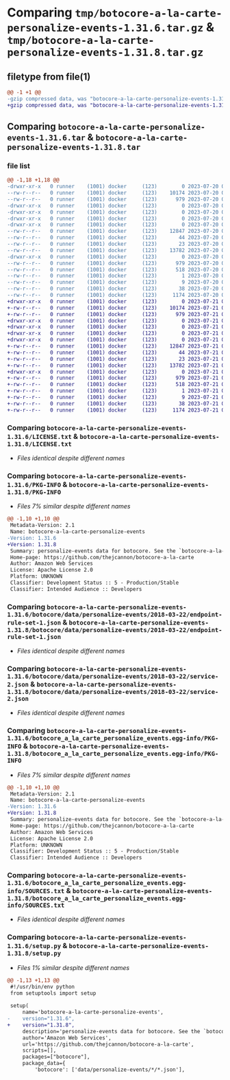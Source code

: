 # Comparing `tmp/botocore-a-la-carte-personalize-events-1.31.6.tar.gz` & `tmp/botocore-a-la-carte-personalize-events-1.31.8.tar.gz`

## filetype from file(1)

```diff
@@ -1 +1 @@
-gzip compressed data, was "botocore-a-la-carte-personalize-events-1.31.6.tar", last modified: Thu Jul 20 01:20:33 2023, max compression
+gzip compressed data, was "botocore-a-la-carte-personalize-events-1.31.8.tar", last modified: Fri Jul 21 01:21:43 2023, max compression
```

## Comparing `botocore-a-la-carte-personalize-events-1.31.6.tar` & `botocore-a-la-carte-personalize-events-1.31.8.tar`

### file list

```diff
@@ -1,18 +1,18 @@
-drwxr-xr-x   0 runner    (1001) docker     (123)        0 2023-07-20 01:20:33.534809 botocore-a-la-carte-personalize-events-1.31.6/
--rw-r--r--   0 runner    (1001) docker     (123)    10174 2023-07-20 01:20:33.000000 botocore-a-la-carte-personalize-events-1.31.6/LICENSE.txt
--rw-r--r--   0 runner    (1001) docker     (123)      979 2023-07-20 01:20:33.530809 botocore-a-la-carte-personalize-events-1.31.6/PKG-INFO
-drwxr-xr-x   0 runner    (1001) docker     (123)        0 2023-07-20 01:20:33.530809 botocore-a-la-carte-personalize-events-1.31.6/botocore/
-drwxr-xr-x   0 runner    (1001) docker     (123)        0 2023-07-20 01:20:33.530809 botocore-a-la-carte-personalize-events-1.31.6/botocore/data/
-drwxr-xr-x   0 runner    (1001) docker     (123)        0 2023-07-20 01:20:33.530809 botocore-a-la-carte-personalize-events-1.31.6/botocore/data/personalize-events/
-drwxr-xr-x   0 runner    (1001) docker     (123)        0 2023-07-20 01:20:33.530809 botocore-a-la-carte-personalize-events-1.31.6/botocore/data/personalize-events/2018-03-22/
--rw-r--r--   0 runner    (1001) docker     (123)    12847 2023-07-20 01:19:55.000000 botocore-a-la-carte-personalize-events-1.31.6/botocore/data/personalize-events/2018-03-22/endpoint-rule-set-1.json
--rw-r--r--   0 runner    (1001) docker     (123)       44 2023-07-20 01:19:55.000000 botocore-a-la-carte-personalize-events-1.31.6/botocore/data/personalize-events/2018-03-22/examples-1.json
--rw-r--r--   0 runner    (1001) docker     (123)       23 2023-07-20 01:19:55.000000 botocore-a-la-carte-personalize-events-1.31.6/botocore/data/personalize-events/2018-03-22/paginators-1.json
--rw-r--r--   0 runner    (1001) docker     (123)    13782 2023-07-20 01:19:55.000000 botocore-a-la-carte-personalize-events-1.31.6/botocore/data/personalize-events/2018-03-22/service-2.json
-drwxr-xr-x   0 runner    (1001) docker     (123)        0 2023-07-20 01:20:33.530809 botocore-a-la-carte-personalize-events-1.31.6/botocore_a_la_carte_personalize_events.egg-info/
--rw-r--r--   0 runner    (1001) docker     (123)      979 2023-07-20 01:20:33.000000 botocore-a-la-carte-personalize-events-1.31.6/botocore_a_la_carte_personalize_events.egg-info/PKG-INFO
--rw-r--r--   0 runner    (1001) docker     (123)      518 2023-07-20 01:20:33.000000 botocore-a-la-carte-personalize-events-1.31.6/botocore_a_la_carte_personalize_events.egg-info/SOURCES.txt
--rw-r--r--   0 runner    (1001) docker     (123)        1 2023-07-20 01:20:33.000000 botocore-a-la-carte-personalize-events-1.31.6/botocore_a_la_carte_personalize_events.egg-info/dependency_links.txt
--rw-r--r--   0 runner    (1001) docker     (123)        9 2023-07-20 01:20:33.000000 botocore-a-la-carte-personalize-events-1.31.6/botocore_a_la_carte_personalize_events.egg-info/top_level.txt
--rw-r--r--   0 runner    (1001) docker     (123)       38 2023-07-20 01:20:33.534809 botocore-a-la-carte-personalize-events-1.31.6/setup.cfg
--rw-r--r--   0 runner    (1001) docker     (123)     1174 2023-07-20 01:20:33.000000 botocore-a-la-carte-personalize-events-1.31.6/setup.py
+drwxr-xr-x   0 runner    (1001) docker     (123)        0 2023-07-21 01:21:43.343332 botocore-a-la-carte-personalize-events-1.31.8/
+-rw-r--r--   0 runner    (1001) docker     (123)    10174 2023-07-21 01:21:43.000000 botocore-a-la-carte-personalize-events-1.31.8/LICENSE.txt
+-rw-r--r--   0 runner    (1001) docker     (123)      979 2023-07-21 01:21:43.343332 botocore-a-la-carte-personalize-events-1.31.8/PKG-INFO
+drwxr-xr-x   0 runner    (1001) docker     (123)        0 2023-07-21 01:21:43.339332 botocore-a-la-carte-personalize-events-1.31.8/botocore/
+drwxr-xr-x   0 runner    (1001) docker     (123)        0 2023-07-21 01:21:43.339332 botocore-a-la-carte-personalize-events-1.31.8/botocore/data/
+drwxr-xr-x   0 runner    (1001) docker     (123)        0 2023-07-21 01:21:43.339332 botocore-a-la-carte-personalize-events-1.31.8/botocore/data/personalize-events/
+drwxr-xr-x   0 runner    (1001) docker     (123)        0 2023-07-21 01:21:43.339332 botocore-a-la-carte-personalize-events-1.31.8/botocore/data/personalize-events/2018-03-22/
+-rw-r--r--   0 runner    (1001) docker     (123)    12847 2023-07-21 01:21:06.000000 botocore-a-la-carte-personalize-events-1.31.8/botocore/data/personalize-events/2018-03-22/endpoint-rule-set-1.json
+-rw-r--r--   0 runner    (1001) docker     (123)       44 2023-07-21 01:21:06.000000 botocore-a-la-carte-personalize-events-1.31.8/botocore/data/personalize-events/2018-03-22/examples-1.json
+-rw-r--r--   0 runner    (1001) docker     (123)       23 2023-07-21 01:21:06.000000 botocore-a-la-carte-personalize-events-1.31.8/botocore/data/personalize-events/2018-03-22/paginators-1.json
+-rw-r--r--   0 runner    (1001) docker     (123)    13782 2023-07-21 01:21:06.000000 botocore-a-la-carte-personalize-events-1.31.8/botocore/data/personalize-events/2018-03-22/service-2.json
+drwxr-xr-x   0 runner    (1001) docker     (123)        0 2023-07-21 01:21:43.339332 botocore-a-la-carte-personalize-events-1.31.8/botocore_a_la_carte_personalize_events.egg-info/
+-rw-r--r--   0 runner    (1001) docker     (123)      979 2023-07-21 01:21:43.000000 botocore-a-la-carte-personalize-events-1.31.8/botocore_a_la_carte_personalize_events.egg-info/PKG-INFO
+-rw-r--r--   0 runner    (1001) docker     (123)      518 2023-07-21 01:21:43.000000 botocore-a-la-carte-personalize-events-1.31.8/botocore_a_la_carte_personalize_events.egg-info/SOURCES.txt
+-rw-r--r--   0 runner    (1001) docker     (123)        1 2023-07-21 01:21:43.000000 botocore-a-la-carte-personalize-events-1.31.8/botocore_a_la_carte_personalize_events.egg-info/dependency_links.txt
+-rw-r--r--   0 runner    (1001) docker     (123)        9 2023-07-21 01:21:43.000000 botocore-a-la-carte-personalize-events-1.31.8/botocore_a_la_carte_personalize_events.egg-info/top_level.txt
+-rw-r--r--   0 runner    (1001) docker     (123)       38 2023-07-21 01:21:43.343332 botocore-a-la-carte-personalize-events-1.31.8/setup.cfg
+-rw-r--r--   0 runner    (1001) docker     (123)     1174 2023-07-21 01:21:43.000000 botocore-a-la-carte-personalize-events-1.31.8/setup.py
```

### Comparing `botocore-a-la-carte-personalize-events-1.31.6/LICENSE.txt` & `botocore-a-la-carte-personalize-events-1.31.8/LICENSE.txt`

 * *Files identical despite different names*

### Comparing `botocore-a-la-carte-personalize-events-1.31.6/PKG-INFO` & `botocore-a-la-carte-personalize-events-1.31.8/PKG-INFO`

 * *Files 7% similar despite different names*

```diff
@@ -1,10 +1,10 @@
 Metadata-Version: 2.1
 Name: botocore-a-la-carte-personalize-events
-Version: 1.31.6
+Version: 1.31.8
 Summary: personalize-events data for botocore. See the `botocore-a-la-carte` package for more info.
 Home-page: https://github.com/thejcannon/botocore-a-la-carte
 Author: Amazon Web Services
 License: Apache License 2.0
 Platform: UNKNOWN
 Classifier: Development Status :: 5 - Production/Stable
 Classifier: Intended Audience :: Developers
```

### Comparing `botocore-a-la-carte-personalize-events-1.31.6/botocore/data/personalize-events/2018-03-22/endpoint-rule-set-1.json` & `botocore-a-la-carte-personalize-events-1.31.8/botocore/data/personalize-events/2018-03-22/endpoint-rule-set-1.json`

 * *Files identical despite different names*

### Comparing `botocore-a-la-carte-personalize-events-1.31.6/botocore/data/personalize-events/2018-03-22/service-2.json` & `botocore-a-la-carte-personalize-events-1.31.8/botocore/data/personalize-events/2018-03-22/service-2.json`

 * *Files identical despite different names*

### Comparing `botocore-a-la-carte-personalize-events-1.31.6/botocore_a_la_carte_personalize_events.egg-info/PKG-INFO` & `botocore-a-la-carte-personalize-events-1.31.8/botocore_a_la_carte_personalize_events.egg-info/PKG-INFO`

 * *Files 7% similar despite different names*

```diff
@@ -1,10 +1,10 @@
 Metadata-Version: 2.1
 Name: botocore-a-la-carte-personalize-events
-Version: 1.31.6
+Version: 1.31.8
 Summary: personalize-events data for botocore. See the `botocore-a-la-carte` package for more info.
 Home-page: https://github.com/thejcannon/botocore-a-la-carte
 Author: Amazon Web Services
 License: Apache License 2.0
 Platform: UNKNOWN
 Classifier: Development Status :: 5 - Production/Stable
 Classifier: Intended Audience :: Developers
```

### Comparing `botocore-a-la-carte-personalize-events-1.31.6/botocore_a_la_carte_personalize_events.egg-info/SOURCES.txt` & `botocore-a-la-carte-personalize-events-1.31.8/botocore_a_la_carte_personalize_events.egg-info/SOURCES.txt`

 * *Files identical despite different names*

### Comparing `botocore-a-la-carte-personalize-events-1.31.6/setup.py` & `botocore-a-la-carte-personalize-events-1.31.8/setup.py`

 * *Files 1% similar despite different names*

```diff
@@ -1,13 +1,13 @@
 #!/usr/bin/env python
 from setuptools import setup
 
 setup(
     name='botocore-a-la-carte-personalize-events',
-    version="1.31.6",
+    version="1.31.8",
     description='personalize-events data for botocore. See the `botocore-a-la-carte` package for more info.',
     author='Amazon Web Services',
     url='https://github.com/thejcannon/botocore-a-la-carte',
     scripts=[],
     packages=["botocore"],
     package_data={
         'botocore': ['data/personalize-events/*/*.json'],
```

